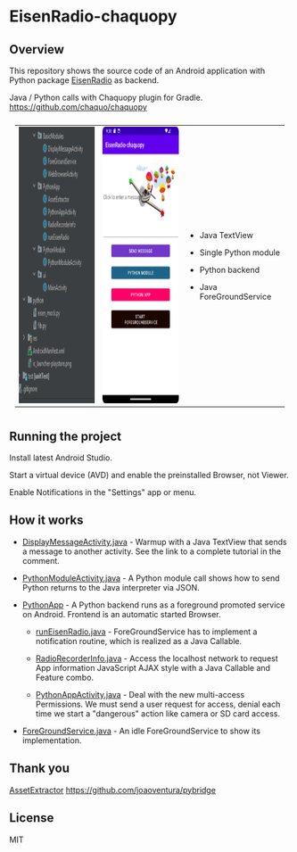 # EisenRadio-chaquopy



## Overview

This repository shows the source code of an Android application with Python package 
[EisenRadio](https://github.com/44xtc44/EisenRadio)
as backend.

Java / Python calls with Chaquopy plugin for Gradle. https://github.com/chaquo/chaquopy



<table style="padding:10px">
<tr>
  <td>
      <img src="./android_studio_class_eisen_chakko.png"  alt="classes" width = 279px height = 496px >
  </td>
    
  <td>
      <img src="./android_studio_avm_eisen_chakko.png" alt="AVM open" width = 279px height = 496px>
  </td>

  <td>
      
* Java TextView 

* Single Python module

* Python backend

* Java ForeGroundService

  </td>
</tr>
</table>



## Running the project

Install latest Android Studio.

Start a virtual device (AVD) and enable the preinstalled Browser, not Viewer. 

Enable Notifications in the "Settings" app or menu.

## How it works

* [DisplayMessageActivity.java](https://github.com/44xtc44/EisenRadio-chaquopy/blob/dev/app/src/main/java/com/hornr/BasicModules/DisplayMessageActivity.java) -
Warmup with a Java TextView that sends a message to another activity. See the link to a complete tutorial in the comment.

* [PythonModuleActivity.java](https://github.com/44xtc44/EisenRadio-chaquopy/blob/dev/app/src/main/java/com/hornr/PythonModule/PythonModuleActivity.java) -
A Python module call shows how to send Python returns to the Java interpreter via JSON.

* [PythonApp](https://github.com/44xtc44/EisenRadio-chaquopy/tree/dev/app/src/main/java/com/hornr/PythonApp) -
A Python backend runs as a foreground promoted service on Android. Frontend is an automatic started Browser.

  * [runEisenRadio.java](https://github.com/44xtc44/EisenRadio-chaquopy/blob/dev/app/src/main/java/com/hornr/PythonApp/runEisenRadio.java) -
  ForeGroundService has to implement a notification routine, which is realized as a Java Callable.

  * [RadioRecorderInfo.java](https://github.com/44xtc44/EisenRadio-chaquopy/blob/dev/app/src/main/java/com/hornr/PythonApp/RadioRecorderInfo.java) -
  Access the localhost network to request App information JavaScript AJAX style with a Java Callable and Feature combo.

  * [PythonAppActivity.java](https://github.com/44xtc44/EisenRadio-chaquopy/blob/dev/app/src/main/java/com/hornr/PythonApp/PythonAppActivity.java) -
  Deal with the new multi-access Permissions. We must send a user request for access, denial each time we start a "dangerous" action like camera or SD card access.

* [ForeGroundService.java](https://github.com/44xtc44/EisenRadio-chaquopy/blob/dev/app/src/main/java/com/hornr/BasicModules/ForeGroundService.java) -
An idle ForeGroundService to show its implementation.


## Thank you

[AssetExtractor](https://github.com/joaoventura/pybridge/blob/master/PyApp/app/src/main/java/com/jventura/pybridge/AssetExtractor.java)
https://github.com/joaoventura/pybridge

## License

MIT
